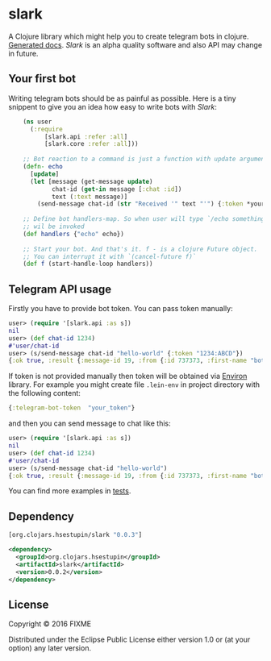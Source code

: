 # slark

A Clojure library which might help you to create telegram bots in clojure. [Generated docs](http://hsestupin.github.io/slark/). *Slark* is an alpha quality software and also API may change in future.

## Your first bot 

Writing telegram bots should be as painful as possible. Here is a tiny snippent to give you an idea how easy to write bots with *Slark*:

```clojure
	(ns user
	  (:require 
		  [slark.api :refer :all]
		  [slark.core :refer :all]))
			
	;; Bot reaction to a command is just a function with update argument.
	(defn- echo
      [update]
      (let [message (get-message update)
            chat-id (get-in message [:chat :id])
            text (:text message)]
        (send-message chat-id (str "Received '" text "'") {:token *your-token*})))
    
	;; Define bot handlers-map. So when user will type `/echo something` the function echo 
	;; wil be invoked
	(def handlers {"echo" echo})
	
	;; Start your bot. And that's it. f - is a clojure Future object. 
	;; You can interrupt it with `(cancel-future f)`
    (def f (start-handle-loop handlers))
```

## Telegram API usage

Firstly you have to provide bot token. You can pass token manually:

```clojure
user> (require '[slark.api :as s])
nil
user> (def chat-id 1234)
#'user/chat-id
user> (s/send-message chat-id "hello-world" {:token "1234:ABCD"})
{:ok true, :result {:message-id 19, :from {:id 737373, :first-name "bot-name", :username "some_bot_name"}, :chat {:id 1234, :first-name "Sergey", :last-name "Stupin", :type "private"}, :date 1465858266, :text "hello-world"}}
```

If token is not provided manually then token will be obtained via [Environ](https://github.com/weavejester/environ) library. For example you might create file `.lein-env` in project directory with the following content:

```clojure
{:telegram-bot-token  "your_token"}
```

and then you can send message to chat like this:

```clojure
user> (require '[slark.api :as s])
nil
user> (def chat-id 1234)
#'user/chat-id
user> (s/send-message chat-id "hello-world")
{:ok true, :result {:message-id 19, :from {:id 737373, :first-name "bot-name", :username "some_bot_name"}, :chat {:id 1234, :first-name "Sergey", :last-name "Stupin", :type "private"}, :date 1465858266, :text "hello-world"}}
```

You can find more examples in [tests](https://github.com/hsestupin/slark/blob/master/test/slark/api_test.clj).

## Dependency

```clojure
[org.clojars.hsestupin/slark "0.0.3"]
```

```xml
<dependency>
  <groupId>org.clojars.hsestupin</groupId>
  <artifactId>slark</artifactId>
  <version>0.0.2</version>
</dependency>
```

## License

Copyright © 2016 FIXME

Distributed under the Eclipse Public License either version 1.0 or (at
your option) any later version.
